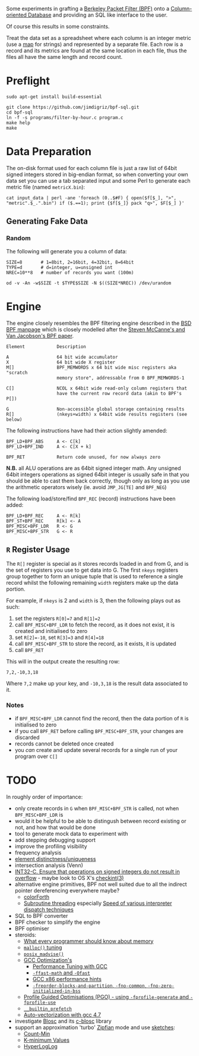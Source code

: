 Some experiments in grafting a [Berkeley Packet Filter (BPF)](http://en.wikipedia.org/wiki/Berkeley_Packet_Filter) onto a [Column-oriented Database](http://en.wikipedia.org/wiki/Column-oriented_DBMS) and providing an SQL like interface to the user.

Of course this results in some constraints.

Treat the data set as a spreadsheet where each column is an integer metric (use a [map](http://en.wikipedia.org/wiki/Associative_array) for strings) and represented by a separate file.  Each row is a record and its metrics are found at the same location in each file, thus the files all have the same length and record count.

# Preflight

    sudo apt-get install build-essential
    
    git clone https://github.com/jimdigriz/bpf-sql.git
    cd bpf-sql
    ln -f -s programs/filter-by-hour.c program.c
    make help
    make

# Data Preparation

The on-disk format used for each column file is just a raw list of 64bit signed integers stored in big-endian format, so when converting your own data set you can use a tab separated input and some Perl to generate each metric file (named `metricX.bin`):

    cat input_data | perl -ane 'foreach (0..$#F) { open($f[$_], ">", "metric".$_.".bin") if ($.==1); print {$f[$_]} pack "q>", $F[$_] }'

## Generating Fake Data

### Random

The following will generate you a column of data:

    SIZE=8       # 1=8bit, 2=16bit, 4=32bit, 8=64bit
    TYPE=d       # d=integer, u=unsigned int
    NREC=10**8   # number of records you want (100m)

    od -v -An -w$SIZE -t $TYPE$SIZE -N $((SIZE*NREC)) /dev/urandom

# Engine

The engine closely resembles the BPF filtering engine described in the [BSD BPF manpage](http://www.freebsd.org/cgi/man.cgi?bpf(4)) which is closely modelled after the [Steven McCanne's and Van Jacobson's BPF paper](http://usenix.org/publications/library/proceedings/sd93/mccanne.pdf).

    Element            Description
    
    A                  64 bit wide accumulator
    X                  64 bit wide X register
    M[]                BPF_MEMWORDS x 64 bit wide misc registers aka "scratch
                       memory store", addressable from 0 BPF_MEMWORDS-1
    
    C[]                NCOL x 64bit wide read-only column registers that
                       have the current row record data (akin to BPF's P[])
    
    G                  Non-accessible global storage containing results
    R[]                (nkeys+width) x 64bit wide results registers (see below)

The following instructions have had their action slightly amended:

    BPF_LD+BPF_ABS     A <- C[k]
    BPF_LD+BPF_IND     A <- C[X + k]
    
    BPF_RET            Return code unused, for now always zero

**N.B.** all ALU operations are as 64bit signed integer math.  Any unsigned 64bit integers operations as signed 64bit integer is usually safe in that you should be able to cast them back correctly, though only as long as you use the arithmetic operators wisely (ie. avoid `JMP_JG[TE]` and `BPF_NEG`)

The following load/store/find `BPF_REC` (record) instructions have been added:

    BPF_LD+BPF_REC     A <- R[k]
    BPF_ST+BPF_REC     R[k] <- A
    BPF_MISC+BPF_LDR   R <- G
    BPF_MISC+BPF_STR   G <- R

## `R` Register Usage

The `R[]` register is special as it stores records loaded in and from G, and is the set of registers you use to get data into G.  The first `nkeys` registers group together to form an unique tuple that is used to reference a single record whilst the following remaining `width` registers make up the data portion.

For example, if `nkeys` is 2 and `width` is 3, then the following plays out as such:

 1. set the registers `R[0]=7` and `R[1]=2`
 1. call `BPF_MISC+BPF_LDR` to fetch the record, as it does not exist, it is created and initialised to zero
 1. set `R[2]=-10`, set `R[3]=3` and `R[4]=18`
 1. call `BPF_MISC+BPF_STR` to store the record, as it exists, it is updated
 1. call `BPF_RET`

This will in the output create the resulting row:

    7,2,-10,3,18

Where `7,2` make up your key, and `-10,3,18` is the result data associated to it.

### Notes

 * if `BPF_MISC+BPF_LDR` cannot find the record, then the data portion of `R` is initialised to zero
 * if you call `BPF_RET` before calling `BPF_MISC+BPF_STR`, your changes are discarded
 * records cannot be deleted once created
 * you *can* create and update several records for a single run of your program over `C[]`

# TODO

In roughly order of importance:

 * only create records in `G` when `BPF_MISC+BPF_STR` is called, not when `BPF_MISC+BPF_LDR` is
 * would it be helpful to be able to distingush between record existing or not, and how that would be done
 * tool to generate mock data to experiment with
 * add stepping debugging support
 * improve the profiling visibility
 * frequency analysis
 * [element distinctness/uniqueness](http://en.wikipedia.org/wiki/Element_distinctness_problem)
 * intersection analysis (Venn)
 * [INT32-C. Ensure that operations on signed integers do not result in overflow](https://www.securecoding.cert.org/confluence/display/seccode/INT32-C.+Ensure+that+operations+on+signed+integers+do+not+result+in+overflow) - maybe look to OS X's [checkint(3)](https://developer.apple.com/library/mac/documentation/Darwin/Reference/Manpages/man3/checkint.3.html)
 * alternative engine primitives, BPF not well suited due to all the indirect pointer dereferencing everywhere maybe?
     * [colorForth](http://www.colorforth.com/forth.html)
     * [Subroutine threading](http://www.cs.toronto.edu/~matz/dissertation/matzDissertation-latex2html/node7.html) especially [Speed of various interpreter dispatch techniques](http://www.complang.tuwien.ac.at/forth/threading/)
 * SQL to BPF converter
 * BPF checker to simplify the engine
 * BPF optimiser
 * steroids:
     * [What every programmer should know about memory](http://www.akkadia.org/drepper/cpumemory.pdf)
     * [`malloc()` tuning](http://www.gnu.org/software/libc/manual/html_node/Malloc-Tunable-Parameters.html)
     * [`posix_madvise()`](http://www.freebsd.org/cgi/man.cgi?posix_madvise(2))
     * [GCC Optimization's](https://gcc.gnu.org/onlinedocs/gcc/Optimize-Options.html)
         * [Performance Tuning with GCC](http://www.redhat.com/magazine/011sep05/features/gcc/)
         * [`-ffast-math` and `-Ofast`](http://programerror.com/2009/09/when-gccs-ffast-math-isnt/)
         * [GCC x86 performance hints](https://software.intel.com/en-us/blogs/2012/09/26/gcc-x86-performance-hints)
         * [`-freorder-blocks-and-partition`, `-fno-common`, `-fno-zero-initialized-in-bss`](http://blog.mozilla.org/tglek/2010/03/05/mirror-mirror-on-the-wall-why-is-my-binary-slow/)
     * [Profile Guided Optimisations (PGO) - using `-fprofile-generate` and `-fprofile-use`](http://blog.mozilla.org/tglek/2010/04/12/squeezing-every-last-bit-of-performance-out-of-the-linux-toolchain/)
     * [`__builtin_prefetch`](https://gcc.gnu.org/onlinedocs/gcc-3.3.6/gcc/Other-Builtins.html#index-g_t_005f_005fbuiltin_005fprefetch-1861)
     * [Auto-vectorization with gcc 4.7](http://locklessinc.com/articles/vectorize/)
 * investigate [Blosc](http://www.blosc.org/) and its [c-blosc](https://github.com/Blosc/c-blosc) library
 * support an approximation 'turbo' [Zipfian](http://en.wikipedia.org/wiki/Zipf's_law) mode and use [sketches](http://en.wikipedia.org/wiki/Sketch_(mathematics)):
     * [Count-Min](https://sites.google.com/site/countminsketch/)
     * [K-minimum Values](http://research.neustar.biz/2012/07/09/sketch-of-the-day-k-minimum-values/)
     * [HyperLogLog](http://research.neustar.biz/2012/10/25/sketch-of-the-day-hyperloglog-cornerstone-of-a-big-data-infrastructure/)
